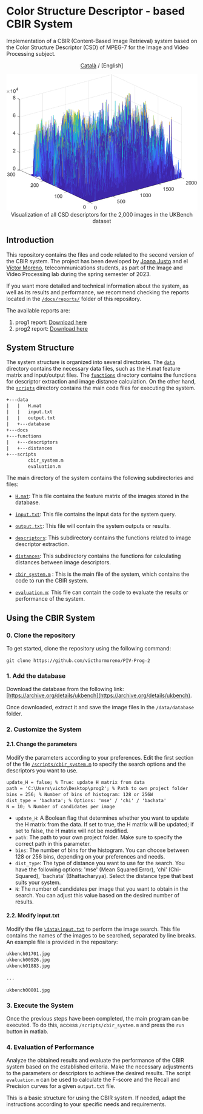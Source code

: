 # Color Structure Descriptor - based CBIR System
Implementation of a CBIR (Content-Based Image Retrieval) system based on the Color Structure Descriptor (CSD) of MPEG-7 for the Image and Video Processing subject.


<p align="center"><a href="./README.md">Català</a> / [English]</p>


<p align="center">
  <img src="./docs/media/descriptors_dataset.png" /><br />
  Visualization of all CSD descriptors for the 2,000 images in the UKBench dataset
</p>


## Introduction
This repository contains the files and code related to the second version of the CBIR system. The project has been developed by [Joana Justo](https://github.com/joanajusto) and el [Víctor Moreno](https://github.com/victhormoreno), telecommunications students, as part of the Image and Video Processing lab during the spring semester of 2023.

If you want more detailed and technical information about the system, as well as its results and performance, we recommend checking the reports located in the [`/docs/reports/`](/docs/reports) folder of this repository.

The available reports are:

1. prog1 report: [Download here](docs/reports/memoria_prog1_moreno_justo.pdf)
2. prog2 report: [Download here](doc/reports/informe_rendiment.pdf)

## System Structure

The system structure is organized into several directories. The [`data`](/data/) directory contains the necessary data files, such as the H.mat feature matrix and input/output files. The [`functions`](/functions/) directory contains the functions for descriptor extraction and image distance calculation. On the other hand, the [`scripts`](/scripts/)  directory contains the main code files for executing the system.

```
+---data
|   |   H.mat
|   |   input.txt
|   |   output.txt
|   +---database
+---docs
+---functions
|   +---descriptors
|   +---distances
+---scripts
        cbir_system.m
        evaluation.m
```

The main directory of the system contains the following subdirectories and files:

+ [`H.mat`](/data/H.mat): This file contains the feature matrix of the images stored in the database.

+ [`input.txt`](/data/input.txt): This file contains the input data for the system query.

+ [`output.txt`](/data/output.txt):  This file will contain the system outputs or results.

+ [`descriptors`](/functions/descriptors/): This subdirectory contains the functions related to image descriptor extraction.

+ [`distances`](/functions/distances/): This subdirectory contains the functions for calculating distances between image descriptors.

+ [`cbir_system.m`](/scripts/cbir_system.m) : This is the main file of the system, which contains the code to run the CBIR system.

+ [`evaluation.m`](/scripts/evaluation.m): This file can contain the code to evaluate the results or performance of the system.

## Using the CBIR System
### 0. Clone the repository
To get started, clone the repository using the following command:

``git clone https://github.com/victhormoreno/PIV-Prog-2``

### 1. Add the database
Download the database from the following link: [https://archive.org/details/ukbench](https://archive.org/details/ukbench).  

Once downloaded, extract it and save the image files in the `/data/database` folder.

### 2. Customize the System

#### 2.1. Change the parameters
Modify the parameters according to your preferences. Edit the first section of the file  [`/scripts/cbir_system.m`](scripts/cbir_system.m)  to specify the search options and the descriptors you want to use.

```
update_H = false; % True: update H matrix from data
path = 'C:\Users\victo\Desktop\prog2'; % Path to own project folder
bins = 256; % Number of bins of histogram: 128 or 256W
dist_type = 'bachata'; % Options: 'mse' / 'chi' / 'bachata'
N = 10; % Number of candidates per image
```

+ ``update_H``: A Boolean flag that determines whether you want to update the H matrix from the data. If set to true, the H matrix will be updated; if set to false, the H matrix will not be modified.
+ ``path``:  The path to your own project folder. Make sure to specify the correct path in this parameter.
+ ``bins``: The number of bins for the histogram. You can choose between 128 or 256 bins, depending on your preferences and needs.
+ ``dist_type``: The type of distance you want to use for the search. You have the following options: 'mse' (Mean Squared Error), 'chi' (Chi-Squared), 'bachata' (Bhattacharyya). Select the distance type that best suits your system.
+ ``N``:  The number of candidates per image that you want to obtain in the search. You can adjust this value based on the desired number of results.


#### 2.2. Modify input.txt
Modify the file [`\data\input.txt`](data/input.txt) to perform the image search. This file contains the names of the images to be searched, separated by line breaks. An example file is provided in the repository:

```
ukbench01701.jpg
ukbench00926.jpg
ukbench01883.jpg

...

ukbench00801.jpg
```

### 3. Execute the System

Once the previous steps have been completed, the main program can be executed. To do this, access `/scripts/cbir_system.m`  and press the  `run` button in matlab.

### 4. Evaluation of Performance
Analyze the obtained results and evaluate the performance of the CBIR system based on the established criteria. Make the necessary adjustments to the parameters or descriptors to achieve the desired results. The script `evaluation.m`  can be used to calculate the F-score and the Recall and Precision curves for a given `output.txt` file.

This is a basic structure for using the CBIR system. If needed, adapt the instructions according to your specific needs and requirements.






